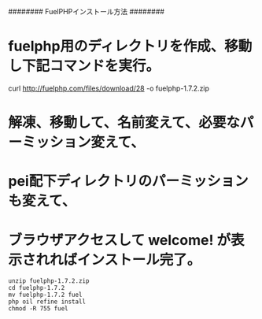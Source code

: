 ######## FuelPHPインストール方法 ########

# fuelphp用のディレクトリを作成、移動し下記コマンドを実行。
curl http://fuelphp.com/files/download/28 -o fuelphp-1.7.2.zip

# 解凍、移動して、名前変えて、必要なパーミッション変えて、
# pei配下ディレクトリのパーミッションも変えて、
# ブラウザアクセスして welcome! が表示されればインストール完了。
```
unzip fuelphp-1.7.2.zip
cd fuelphp-1.7.2
mv fuelphp-1.7.2 fuel
php oil refine install
chmod -R 755 fuel
```